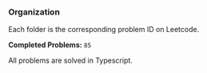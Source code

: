 ### Organization

Each folder is the corresponding problem ID on Leetcode.

**Completed Problems:** `85`

All problems are solved in Typescript.
